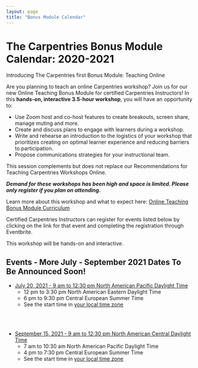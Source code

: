 ```yaml
---
layout: page
title: "Bonus Module Calendar"
---
```


# The Carpentries Bonus Module Calendar: 2020-2021
Introducing The Carpentries first Bonus Module: Teaching Online

Are you planning to teach an online Carpentries workshop? Join us for our new Online Teaching Bonus Module for certified Carpentries Instructors! In this **hands-on, interactive 3.5-hour workshop**, you will have an opportunity to:
- Use Zoom host and co-host features to create breakouts, screen share, manage muting and more.
- Create and discuss plans to engage with learners during a workshop.
- Write and rehearse an introduction to the logistics of your workshop that prioritizes creating on optimal learner experience and reducing barriers to participation. 
- Propose communications strategies for your instructional team.

This session complements but does not replace our Recommendations for Teaching Carpentries Workshops Online.

***Demand for these workshops has been high and space is limited. Please only register if you plan on attending.*** 

Learn more about this workshop and what to expect here: [Online Teaching Bonus Module Curriculum](https://carpentries.github.io/instructor-training-bonus-modules/)

Certified Carpentries Instructors can register for events listed below by clicking on the link for that event and completing the registration through Eventbrite.


This workshop will be hands-on and interactive.

## Events - More July - September 2021 Dates To Be Announced Soon! 

* [July 20, 2021 - 9 am to 12:30 pm North American Pacific Daylight Time](https://www.eventbrite.com/e/bonus-module-teaching-online-july-20-north-american-pdt-tickets-160245754365) 
    - 12 pm to 3:30 pm North American Eastern Daylight Time 
    - 6 pm to 9:30 pm Central European Summer Time
    - See the start time in [your local time zone](https://www.timeanddate.com/worldclock/fixedtime.html?iso=20210720T09&p1=137&ah=3&am=30) 

<br><br>

* [September 15, 2021 - 9 am to 12:30 pm North American Central Daylight Time](https://www.eventbrite.com/e/bonus-module-teaching-online-sep-15-north-american-cdt-tickets-160246406315)
    - 7 am to 10:30 am North American Pacific Daylight Time
    - 4 pm to 7:30 pm Central European Summer Time  
    - See the start time in [your local time zone](https://www.timeanddate.com/worldclock/fixedtime.html?iso=20210915T09&p1=64&ah=3&am=30) 

